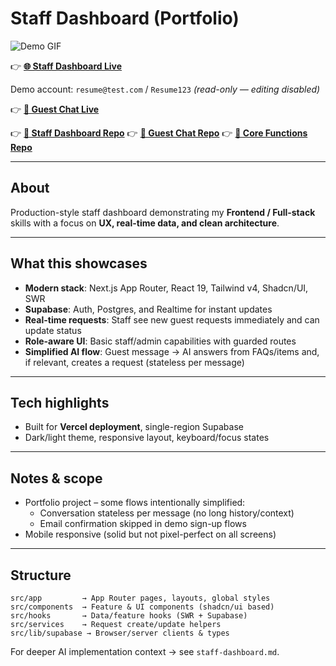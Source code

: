 # Staff Dashboard (Portfolio)

![Demo GIF](assets/demo.gif)

👉 **[🌐 Staff Dashboard Live](https://staff-dashboard-beryl.vercel.app/login)**

Demo account: `resume@test.com` / `Resume123` *(read-only — editing disabled)*

👉 **[💬 Guest Chat Live](https://chat-dashboard-tau-seven.vercel.app/)**

👉 **[📂 Staff Dashboard Repo](https://github.com/WeitzY/staff-dashboard)**
👉 **[📂 Guest Chat Repo](https://github.com/WeitzY/chat-dashboard)**
👉 **[📂 Core Functions Repo](https://github.com/WeitzY/core-dashboard-staff)**

---

## About

Production-style staff dashboard demonstrating my **Frontend / Full-stack** skills with a focus on **UX, real-time data, and clean architecture**.

---

## What this showcases

* **Modern stack**: Next.js App Router, React 19, Tailwind v4, Shadcn/UI, SWR
* **Supabase**: Auth, Postgres, and Realtime for instant updates
* **Real-time requests**: Staff see new guest requests immediately and can update status
* **Role-aware UI**: Basic staff/admin capabilities with guarded routes
* **Simplified AI flow**: Guest message → AI answers from FAQs/items and, if relevant, creates a request (stateless per message)

---

## Tech highlights

* Built for **Vercel deployment**, single-region Supabase
* Dark/light theme, responsive layout, keyboard/focus states

---

## Notes & scope

* Portfolio project – some flows intentionally simplified:
  * Conversation stateless per message (no long history/context)
  * Email confirmation skipped in demo sign-up flows
* Mobile responsive (solid but not pixel-perfect on all screens)

---

## Structure

```
src/app         → App Router pages, layouts, global styles
src/components  → Feature & UI components (shadcn/ui based)
src/hooks       → Data/feature hooks (SWR + Supabase)
src/services    → Request create/update helpers
src/lib/supabase → Browser/server clients & types
```

For deeper AI implementation context → see `staff-dashboard.md`.
